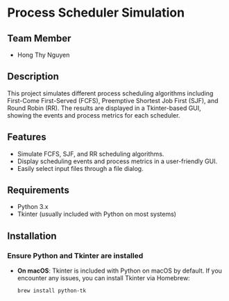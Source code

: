 # Process Scheduler Simulation

## Team Member
- Hong Thy Nguyen

## Description
This project simulates different process scheduling algorithms including First-Come First-Served (FCFS), Preemptive Shortest Job First (SJF), and Round Robin (RR). The results are displayed in a Tkinter-based GUI, showing the events and process metrics for each scheduler.

## Features
- Simulate FCFS, SJF, and RR scheduling algorithms.
- Display scheduling events and process metrics in a user-friendly GUI.
- Easily select input files through a file dialog.

## Requirements
- Python 3.x
- Tkinter (usually included with Python on most systems)

## Installation

### Ensure Python and Tkinter are installed
- **On macOS**:
  Tkinter is included with Python on macOS by default. If you encounter any issues, you can install Tkinter via Homebrew:
  ```bash
  brew install python-tk
